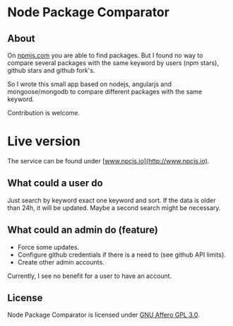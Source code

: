 # Node Package Comparator
## About

On [npmjs.com](https://www.npmjs.com/) you are able to find packages. 
But I found no way to compare several packages with the same keyword by users (npm stars), 
github stars and github fork's.

So I wrote this small app based on nodejs, angularjs and mongoose/mongodb to 
compare different packages with the same keyword.

Contribution is welcome.

# Live version
The service can be found under [www.npcjs.io](http://www.npcjs.io).

## What could a user do
Just search by keyword exact one keyword and sort. If the data is older than 24h, it will be updated. Maybe a second search might be necessary.

## What could an admin do (feature)
- Force some updates.
- Configure github credentials if there is a need to (see github API limits).
- Create other admin accounts.

Currently, I see no benefit for a user to have an account.

## License
Node Package Comparator is licensed under [GNU Affero GPL 3.0](http://www.gnu.org/licenses/agpl).
